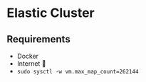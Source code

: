 # Elastic Cluster

## Requirements
- Docker
- Internet 🤖
- `sudo sysctl -w vm.max_map_count=262144`
